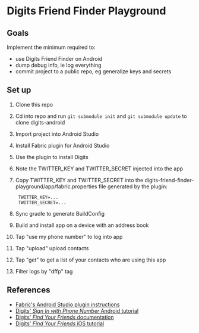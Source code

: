 # Digits Friend Finder Playground

## Goals

Implement the minimum required to:

* use Digits Friend Finder on Android
* dump debug info, ie log everything
* commit project to a public repo, eg generalize keys and secrets


## Set up

1. Clone this repo
1. Cd into repo and run `git submodule init` and `git submodule update` to clone digits-android
1. Import project into Android Studio
1. Install Fabric plugin for Android Studio
1. Use the plugin to install Digits
1. Note the TWITTER_KEY and TWITTER_SECRET injected into the app
1. Copy TWITTER_KEY and TWITTER_SECRET into the digits-friend-finder-playground/app/fabric.properties file generated by the plugin:

        TWITTER_KEY=...
        TWITTER_SECRET=...

1. Sync gradle to generate BuildConfig
1. Build and install app on a device with an address book
1. Tap "use my phone number" to log into app
1. Tap "upload" upload contacts
1. Tap "get" to get a list of your contacts who are using this app
1. Filter logs by "dffp" tag


## References

* [Fabric's Android Studio plugin instructions](https://fabric.io/downloads/android-studio)
* [Digits' _Sign In with Phone Number_ Android tutorial](https://fabric.io/kits/android/digits/features)
* [Digits' _Find Your Friends_ documentation](https://docs.fabric.io/android/digits/find-friends.html)
* [Digits' _Find Your Friends_ iOS tutorial](https://fabric.io/kits/ios/digits/features)
